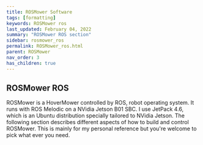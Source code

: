 ```yaml
---
title: ROSMower Software
tags: [formatting]
keywords: ROSMower ros
last_updated: February 04, 2022
summary: "ROSMower ROS section"
sidebar: rosmower_ros
permalink: ROSMower_ros.html
parent: ROSMower
nav_order: 3
has_children: true
---
```

## ROSMower ROS
ROSMower is a HoverMower controlled by ROS, robot operating system. It runs with ROS Melodic on a NVidia Jetson B01 SBC. 
I use JetPack 4.6, which is an Ubuntu distribution specially tailored to NVidia Jetson.
The following section describes different aspects of how to build and control ROSMower. This is mainly for my personal reference but you're welcome to pick what ever you need.

